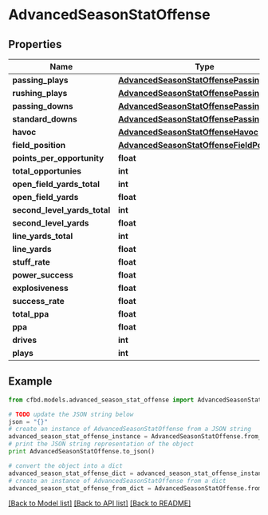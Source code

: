 # AdvancedSeasonStatOffense


## Properties
Name | Type | Description | Notes
------------ | ------------- | ------------- | -------------
**passing_plays** | [**AdvancedSeasonStatOffensePassingPlays**](AdvancedSeasonStatOffensePassingPlays.md) |  | 
**rushing_plays** | [**AdvancedSeasonStatOffensePassingPlays**](AdvancedSeasonStatOffensePassingPlays.md) |  | 
**passing_downs** | [**AdvancedSeasonStatOffensePassingDowns**](AdvancedSeasonStatOffensePassingDowns.md) |  | 
**standard_downs** | [**AdvancedSeasonStatOffensePassingDowns**](AdvancedSeasonStatOffensePassingDowns.md) |  | 
**havoc** | [**AdvancedSeasonStatOffenseHavoc**](AdvancedSeasonStatOffenseHavoc.md) |  | 
**field_position** | [**AdvancedSeasonStatOffenseFieldPosition**](AdvancedSeasonStatOffenseFieldPosition.md) |  | 
**points_per_opportunity** | **float** |  | 
**total_opportunies** | **int** |  | 
**open_field_yards_total** | **int** |  | 
**open_field_yards** | **float** |  | 
**second_level_yards_total** | **int** |  | 
**second_level_yards** | **float** |  | 
**line_yards_total** | **int** |  | 
**line_yards** | **float** |  | 
**stuff_rate** | **float** |  | 
**power_success** | **float** |  | 
**explosiveness** | **float** |  | 
**success_rate** | **float** |  | 
**total_ppa** | **float** |  | 
**ppa** | **float** |  | 
**drives** | **int** |  | 
**plays** | **int** |  | 

## Example

```python
from cfbd.models.advanced_season_stat_offense import AdvancedSeasonStatOffense

# TODO update the JSON string below
json = "{}"
# create an instance of AdvancedSeasonStatOffense from a JSON string
advanced_season_stat_offense_instance = AdvancedSeasonStatOffense.from_json(json)
# print the JSON string representation of the object
print AdvancedSeasonStatOffense.to_json()

# convert the object into a dict
advanced_season_stat_offense_dict = advanced_season_stat_offense_instance.to_dict()
# create an instance of AdvancedSeasonStatOffense from a dict
advanced_season_stat_offense_from_dict = AdvancedSeasonStatOffense.from_dict(advanced_season_stat_offense_dict)
```
[[Back to Model list]](../README.md#documentation-for-models) [[Back to API list]](../README.md#documentation-for-api-endpoints) [[Back to README]](../README.md)


